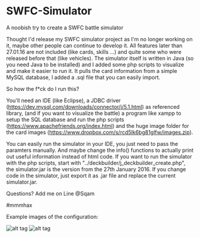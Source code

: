 # SWFC-Simulator
A noobish try to create a SWFC battle simulator

Thought I'd release my SWFC simulator project as I'm no longer working on it, maybe other people can continue to develop it.
All features later than 27.01.16 are not included (like cards, skills ...) and quite some who were released before that (like vehicles).
The simulator itself is written in Java (so you need Java to be installed) and I added some php scripts to visualize and make it easier to run it.
It pulls the card information from a simple MySQL database, I added a .sql file that you can easily import.


So how the f*ck do I run this?

You'll need an IDE (like Eclipse), a JDBC driver (https://dev.mysql.com/downloads/connector/j/5.1.html) as referenced library, (and if you
want to visualize the battle) a program like xampp to setup the SQL database and run the php scripts (https://www.apachefriends.org/index.html)
and the huge image folder for the card images (https://www.dropbox.com/s/rcd5lk6bg81glfw/images.zip).

You can easily run the simulator in your IDE, you just need to pass the paramters manually. And maybe change the info() functions to
actually print out useful information instead of html code.
If you want to run the simulator with the php scripts, start with "../deckbuilder/j_deckbuilder_create.php", the simulator.jar is the version
from the 27th January 2016. If you change code in the simulator, just export it as .jar file and replace the current simulator.jar.

Questions? Add me on Line @Sqam

#mmmhax

Example images of the configuration:

![alt tag](https://i.gyazo.com/75373d5b119a53cec727235a40c384d7.png)
![alt tag](https://i.gyazo.com/aa0bc29225676517f142539dd4e9d531.png)
